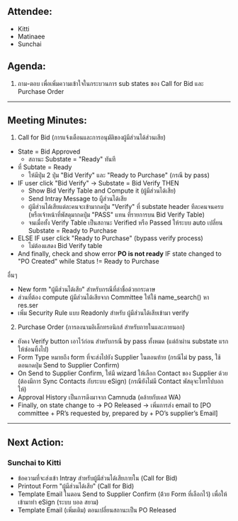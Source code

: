## Attendee:

- Kitti
- Matinaee
- Sunchai

## Agenda:

1. ถาม-ตอบ เพื่อเพิ่มความเข้าใจในกระบวนการ sub states ของ Call for Bid และ Purchase Order

---

## Meeting Minutes:

1) Call for Bid (การแจ้งเตือนและการอนุมัติของผู้มีส่วนได้ส่วนเสีย)

- State = Bid Approved
    - สถานะ Substate = "Ready" ทันที
- ที่ Subtate = Ready
    - ให้มีปุ่ม 2 ปุ่ม "Bid Verify" และ "Ready to Purchase" (กรณี by pass)
- IF user click "Bid Verify" -> Substate = Bid Verify THEN
    - Show Bid Verify Table and Compute it (ผู้มีส่วนได้เสีย)
    - Send Intray Message to ผูีส่วนได้เสีย
    - ผู้มีส่วนได้เสียแต่ละคนจะเข้ามากดปุ่ม "Verify" ที่ substate header ทีละคนจนครบ (หรือเจ้าหน้าที่พัสดุมากดปุ่ม "PASS" แทน ที่รายการบน Bid Verify Table)
    - จนเมื่อทั้ง Verify Table เป็นสถานะ Verified หรือ Passed ให้ระบบ auto เปลี่ยน Substate = Ready to Purchase
- ELSE IF user click "Ready to Purchase" (bypass verify process)
    - ไม่ต้องแสดง Bid Verify table
- And finally, check and show error **PO is not ready** IF state changed to "PO Created" while Status != Ready to Purchase

อื่นๆ

- New form "ผู้มีส่วนได้เสีย" สำหรับกรณีที่ล่าชื่อด้วยกระดาษ
- ส่วนที่ต้อง compute ผู้มีส่วนได้เสียจาก Committee ให้ใช้ name_search() หา res.ser
- เพิ่ม Security Rule แบบ Readonly สำหรับ ผู้มีส่วนได้เสียเข้ามา verify


2) Purchase Order (การลงนามอิเล็กทรอนิกส์ สำหรับถายในและภายนอก)

- ยังคง Verify button เอาไว้ก่อน สำหรับกรณี by pass ทั้งหมด (แต่ถ้าผ่าน substate แรก ให้ซ่อนทิ้งไป)
- Form Type หมายถึง form ที่จะส่งไปยัง Supplier ในตอนท้าย (กรณีไม่ by pass, ใช้ตอนกดปุ่ม Send to Supplier Confirm)
- On Send to Supplier Confirm, ให้มี wizard ให้เลือก Contact ของ Supplier ด้วย (ต้องมีการ Sync Contacts กับระบบ eSign) (กรณียังไม่มี Contact พัสดุจะโทรไปบอกให้)
- Approval History เป็นการดึงมาจาก Camnuda (คล้ายกับเคส WA)
- Finally, on state change to -> PO Released -> เพิ่มการส่ง email to [PO committee + PR’s requested by, prepared by + PO’s supplier’s Email]

---

## Next Action:

### Sunchai to Kitti

- ข้อความที่จะส่งเข้า Intray สำหรับผู้มีส่วนได้เสียภายใน (Call for Bid)
- Printout Form "ผู้มีส่วนได้เสีย" (Call for Bid)
- Template Email ในตอน Send to Supplier Confirm (ด้้วย Form ที่เลือกไว้) เพื่อให้เข้ามาทำ eSign (ระบบ บอล สยาม)
- Template Email (เพิ่มเติม) ตอนเปลี่ยนสถานะเป็น PO Released
